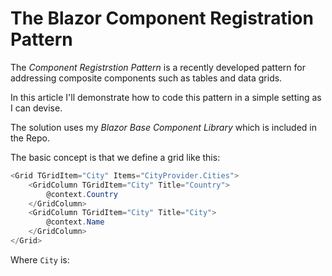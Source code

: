# The Blazor Component Registration Pattern

The *Component Registrstion Pattern* is a recently developed pattern for addressing composite components such as tables and data grids.

In this article I'll demonstrate how to code this pattern in a simple setting as I can devise.

The solution uses my *Blazor Base Component Library* which is included in the Repo.

The basic concept is that we define a grid like this:

```csharp
<Grid TGridItem="City" Items="CityProvider.Cities">
    <GridColumn TGridItem="City" Title="Country">
        @context.Country
    </GridColumn>
    <GridColumn TGridItem="City" Title="City">
        @context.Name
    </GridColumn>
</Grid>
```

Where `City` is:

```csharp
```

